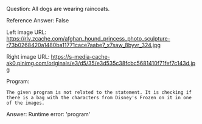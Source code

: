 Question: All dogs are wearing raincoats.

Reference Answer: False

Left image URL: https://rlv.zcache.com/afghan_hound_princess_photo_sculpture-r73b0268420a1480ba11771cace7aabe7_x7saw_8byvr_324.jpg

Right image URL: https://s-media-cache-ak0.pinimg.com/originals/e3/d5/35/e3d535c38fcbc5681410f71fef7c143d.jpg

Program:

```
The given program is not related to the statement. It is checking if there is a bag with the characters from Disney's Frozen on it in one of the images.
```
Answer: Runtime error: 'program'


